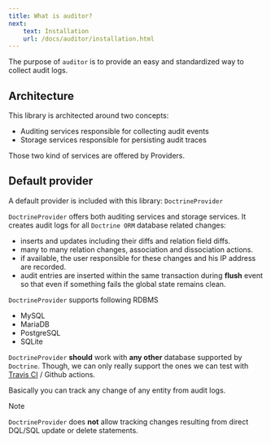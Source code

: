 ```yaml
---
title: What is auditor?
next:
    text: Installation
    url: /docs/auditor/installation.html
---
```


The purpose of `auditor` is to provide an easy and standardized way to collect audit logs.


## Architecture

This library is architected around two concepts:

- Auditing services responsible for collecting audit events
- Storage services responsible for persisting audit traces

Those two kind of services are offered by Providers.


## Default provider

A default provider is included with this library: `DoctrineProvider`

`DoctrineProvider` offers both auditing services and storage services.
It creates audit logs for all `Doctrine ORM` database related changes:

- inserts and updates including their diffs and relation field diffs.
- many to many relation changes, association and dissociation actions.
- if available, the user responsible for these changes and his IP address are recorded. 
- audit entries are inserted within the same transaction during **flush** event 
so that even if something fails the global state remains clean.

`DoctrineProvider` supports following RDBMS

* MySQL
* MariaDB
* PostgreSQL
* SQLite

`DoctrineProvider` **should** work with **any other** database supported by `Doctrine`. 
Though, we can only really support the ones we can test with [Travis CI](https://travis-ci.com) / Github actions.

Basically you can track any change of any entity from audit logs.

<div class="note note-info" role="alert">
  <p class="note-title">Note</p>
  <p class="note-desc"><code>DoctrineProvider</code> does <strong>not</strong> allow tracking changes resulting from 
   direct DQL/SQL update or delete statements.</p>
</div>
